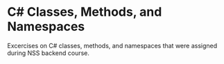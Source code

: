 # C# Classes, Methods, and Namespaces

Excercises on C# classes, methods, and namespaces that were assigned during NSS backend course.

